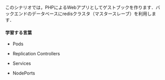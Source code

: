 このシナリオでは，PHPによるWebアプリとしてゲストブックを作ります．バックエンドのデータベースにredisクラスタ（マスタースレーブ）を利用します．

#### 学習する言葉 

* Pods

* Replication Controllers

* Services

* NodePorts
